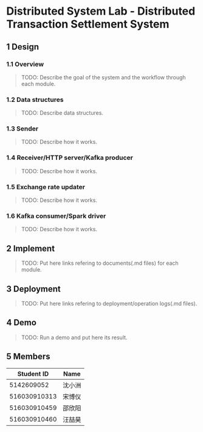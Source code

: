 # Distributed System Lab - Distributed Transaction Settlement System
## 1 Design
### 1.1 Overview

> TODO: Describe the goal of the system and the workflow through each module.

### 1.2 Data structures

> TODO: Describe data structures.

### 1.3 Sender

> TODO: Describe how it works.

### 1.4 Receiver/HTTP server/Kafka producer

> TODO: Describe how it works.

### 1.5 Exchange rate updater

> TODO: Describe how it works.

### 1.6 Kafka consumer/Spark driver

> TODO: Describe how it works.

## 2 Implement

> TODO: Put here links refering to documents(.md files) for each module.

## 3 Deployment

> TODO: Put here links refering to deployment/operation logs(.md files).

## 4 Demo

> TODO: Run a demo and put here its result.

## 5 Members
| Student ID   | Name   |
| ------------ | ------ |
| 5142609052   | 沈小洲 |
| 516030910313 | 宋博仪 |
| 516030910459 | 邵欣阳 |
| 516030910460 | 汪喆昊 |
